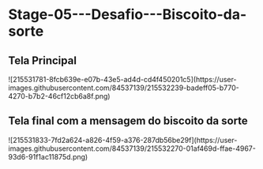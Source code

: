 # Stage-05---Desafio---Biscoito-da-sorte

<h2>Tela Principal</h2>
![215531781-8fcb639e-e07b-43e5-ad4d-cd4f450201c5](https://user-images.githubusercontent.com/84537139/215532239-badeff05-b770-4270-b7b2-46cf12cb6a8f.png)


<h2>Tela final com a mensagem do biscoito da sorte</h2>
<span>
![215531833-7fd2a624-a826-4f59-a376-287db56be29f](https://user-images.githubusercontent.com/84537139/215532270-01af469d-ffae-4967-93d6-91f1ac11875d.png)
</span>
